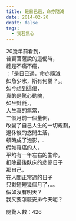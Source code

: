 ```yaml
---
title: 是日已過，命亦隨減
date: 2014-02-20
draft: false
tags:
  - 我若無心
---
```

20幾年前看到，  
普賢菩薩說的這偈時，  
總是不痛不癢，  
：「是日已過，命亦隨滅  
如魚少水，斯有何樂？。。  
如今想到這偈，  
真的是驚心動魄，  
如坐針氈，，  
人生真的無常，  
三個月前一個量倒，  
改變了自己人生的一切規劃，  
退休後的悠閒生活，  
頓時成了泡影，.  
假如罹癌的人，  
平均有一年左右的生命，  
扣除最後臥床的悲慘日子  
那自己，  
在人間正常過的日子  
只剩短短幾個月了，。。  
假如沒有明天？  
我又要怎麼安排今天呢？  


閱覽人數：426